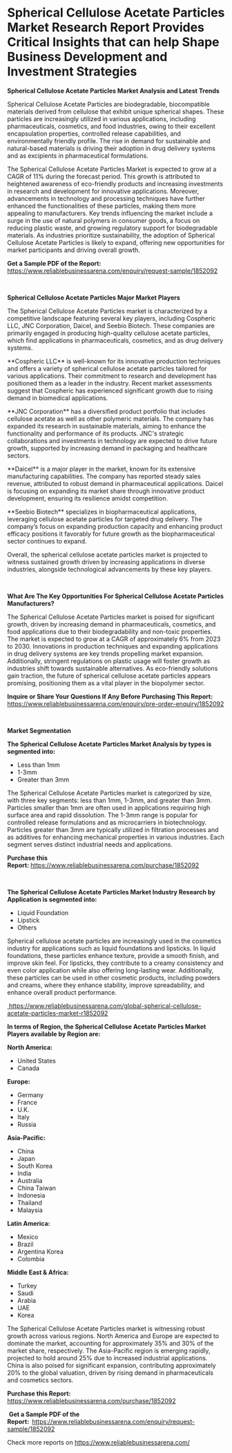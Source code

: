 <p><h1>Spherical Cellulose Acetate Particles Market Research Report Provides Critical Insights that can help Shape Business Development and Investment Strategies</h1></p><p><strong>Spherical Cellulose Acetate Particles Market Analysis and Latest Trends</strong></p>
<p><p>Spherical Cellulose Acetate Particles are biodegradable, biocompatible materials derived from cellulose that exhibit unique spherical shapes. These particles are increasingly utilized in various applications, including pharmaceuticals, cosmetics, and food industries, owing to their excellent encapsulation properties, controlled release capabilities, and environmentally friendly profile. The rise in demand for sustainable and natural-based materials is driving their adoption in drug delivery systems and as excipients in pharmaceutical formulations.</p><p>The Spherical Cellulose Acetate Particles Market is expected to grow at a CAGR of 11% during the forecast period. This growth is attributed to heightened awareness of eco-friendly products and increasing investments in research and development for innovative applications. Moreover, advancements in technology and processing techniques have further enhanced the functionalities of these particles, making them more appealing to manufacturers. Key trends influencing the market include a surge in the use of natural polymers in consumer goods, a focus on reducing plastic waste, and growing regulatory support for biodegradable materials. As industries prioritize sustainability, the adoption of Spherical Cellulose Acetate Particles is likely to expand, offering new opportunities for market participants and driving overall growth.</p></p>
<p><strong>Get a Sample PDF of the Report:&nbsp;</strong> <a href="https://www.reliablebusinessarena.com/enquiry/request-sample/1852092?utm_campaign=2185&utm_medium=2&utm_source=Github&utm_content=ia&utm_term=27032025&utm_id=spherical-cellulose-acetate-particles">https://www.reliablebusinessarena.com/enquiry/request-sample/1852092</a></p>
<p>&nbsp;</p>
<p><strong>Spherical Cellulose Acetate Particles Major Market Players</strong></p>
<p><p>The Spherical Cellulose Acetate Particles market is characterized by a competitive landscape featuring several key players, including Cospheric LLC, JNC Corporation, Daicel, and Seebio Biotech. These companies are primarily engaged in producing high-quality cellulose acetate particles, which find applications in pharmaceuticals, cosmetics, and as drug delivery systems.</p><p>**Cospheric LLC** is well-known for its innovative production techniques and offers a variety of spherical cellulose acetate particles tailored for various applications. Their commitment to research and development has positioned them as a leader in the industry. Recent market assessments suggest that Cospheric has experienced significant growth due to rising demand in biomedical applications.</p><p>**JNC Corporation** has a diversified product portfolio that includes cellulose acetate as well as other polymeric materials. The company has expanded its research in sustainable materials, aiming to enhance the functionality and performance of its products. JNC's strategic collaborations and investments in technology are expected to drive future growth, supported by increasing demand in packaging and healthcare sectors.</p><p>**Daicel** is a major player in the market, known for its extensive manufacturing capabilities. The company has reported steady sales revenue, attributed to robust demand in pharmaceutical applications. Daicel is focusing on expanding its market share through innovative product development, ensuring its resilience amidst competition.</p><p>**Seebio Biotech** specializes in biopharmaceutical applications, leveraging cellulose acetate particles for targeted drug delivery. The company’s focus on expanding production capacity and enhancing product efficacy positions it favorably for future growth as the biopharmaceutical sector continues to expand.</p><p>Overall, the spherical cellulose acetate particles market is projected to witness sustained growth driven by increasing applications in diverse industries, alongside technological advancements by these key players.</p></p>
<p>&nbsp;</p>
<p><strong>What Are The Key Opportunities For Spherical Cellulose Acetate Particles Manufacturers?</strong></p>
<p><p>The Spherical Cellulose Acetate Particles market is poised for significant growth, driven by increasing demand in pharmaceuticals, cosmetics, and food applications due to their biodegradability and non-toxic properties. The market is expected to grow at a CAGR of approximately 6% from 2023 to 2030. Innovations in production techniques and expanding applications in drug delivery systems are key trends propelling market expansion. Additionally, stringent regulations on plastic usage will foster growth as industries shift towards sustainable alternatives. As eco-friendly solutions gain traction, the future of spherical cellulose acetate particles appears promising, positioning them as a vital player in the biopolymer sector.</p></p>
<p><strong>Inquire or Share Your Questions If Any Before Purchasing This Report:</strong> <a href="https://www.reliablebusinessarena.com/enquiry/pre-order-enquiry/1852092?utm_campaign=2185&utm_medium=2&utm_source=Github&utm_content=ia&utm_term=27032025&utm_id=spherical-cellulose-acetate-particles">https://www.reliablebusinessarena.com/enquiry/pre-order-enquiry/1852092</a></p>
<p>&nbsp;</p>
<p><strong>Market Segmentation</strong></p>
<p><strong>The Spherical Cellulose Acetate Particles Market Analysis by types is segmented into:</strong></p>
<p><ul><li>Less than 1mm</li><li>1-3mm</li><li>Greater than 3mm</li></ul></p>
<p><p>The Spherical Cellulose Acetate Particles market is categorized by size, with three key segments: less than 1mm, 1-3mm, and greater than 3mm. Particles smaller than 1mm are often used in applications requiring high surface area and rapid dissolution. The 1-3mm range is popular for controlled release formulations and as microcarriers in biotechnology. Particles greater than 3mm are typically utilized in filtration processes and as additives for enhancing mechanical properties in various industries. Each segment serves distinct industrial needs and applications.</p></p>
<p><strong>Purchase this Report:&nbsp;</strong><a href="https://www.reliablebusinessarena.com/purchase/1852092?utm_campaign=2185&utm_medium=2&utm_source=Github&utm_content=ia&utm_term=27032025&utm_id=spherical-cellulose-acetate-particles">https://www.reliablebusinessarena.com/purchase/1852092</a></p>
<p>&nbsp;</p>
<p><strong>The Spherical Cellulose Acetate Particles Market Industry Research by Application is segmented into:</strong></p>
<p><ul><li>Liquid Foundation</li><li>Lipstick</li><li>Others</li></ul></p>
<p><p>Spherical cellulose acetate particles are increasingly used in the cosmetics industry for applications such as liquid foundations and lipsticks. In liquid foundations, these particles enhance texture, provide a smooth finish, and improve skin feel. For lipsticks, they contribute to a creamy consistency and even color application while also offering long-lasting wear. Additionally, these particles can be used in other cosmetic products, including powders and creams, where they enhance stability, improve spreadability, and enhance overall product performance.</p></p>
<p><a href="https://www.reliablebusinessarena.com/global-spherical-cellulose-acetate-particles-market-r1852092?utm_campaign=2185&utm_medium=2&utm_source=Github&utm_content=ia&utm_term=27032025&utm_id=spherical-cellulose-acetate-particles">&nbsp;https://www.reliablebusinessarena.com/global-spherical-cellulose-acetate-particles-market-r1852092</a></p>
<p><strong>In terms of Region, the Spherical Cellulose Acetate Particles Market Players available by Region are:</strong></p>
<p>
    <p> <strong> North America: </strong>
        <ul>
            <li>United States</li>
            <li>Canada</li>
        </ul>
        </p> 
    <p> <strong> Europe: </strong>
        <ul>
            <li>Germany</li>
            <li>France</li>
            <li>U.K.</li>
            <li>Italy</li>
            <li>Russia</li>
        </ul>
        </p> 
    <p> <strong> Asia-Pacific: </strong>
        <ul>
            <li>China</li>
            <li>Japan</li>
            <li>South Korea</li>
            <li>India</li>
            <li>Australia</li>
            <li>China Taiwan</li>
            <li>Indonesia</li>
            <li>Thailand</li>
            <li>Malaysia</li>
        </ul>
        </p> 
    <p> <strong> Latin America: </strong>
        <ul>
            <li>Mexico</li>
            <li>Brazil</li>
            <li>Argentina Korea</li>
            <li>Colombia</li>
        </ul>
        </p> 
    <p> <strong> Middle East & Africa: </strong>
        <ul>
            <li>Turkey</li>
            <li>Saudi</li>
            <li>Arabia</li>
            <li>UAE</li>
            <li>Korea</li>
        </ul>
    </p>
    </p>
<p><p>The Spherical Cellulose Acetate Particles market is witnessing robust growth across various regions. North America and Europe are expected to dominate the market, accounting for approximately 35% and 30% of the market share, respectively. The Asia-Pacific region is emerging rapidly, projected to hold around 25% due to increased industrial applications. China is also poised for significant expansion, contributing approximately 20% to the global valuation, driven by rising demand in pharmaceuticals and cosmetics sectors.</p></p>
<p><strong>Purchase this Report: </strong><a href="https://www.reliablebusinessarena.com/purchase/1852092?utm_campaign=2185&utm_medium=2&utm_source=Github&utm_content=ia&utm_term=27032025&utm_id=spherical-cellulose-acetate-particles">https://www.reliablebusinessarena.com/purchase/1852092</a></p>
<p>&nbsp;<strong>Get a Sample PDF of the Report:&nbsp;&nbsp;</strong><a href="https://www.reliablebusinessarena.com/enquiry/request-sample/1852092?utm_campaign=2185&utm_medium=2&utm_source=Github&utm_content=ia&utm_term=27032025&utm_id=spherical-cellulose-acetate-particles">https://www.reliablebusinessarena.com/enquiry/request-sample/1852092</a></p>
<p><strong></strong></p>
<p>Check more reports on <a href="https://www.reliablebusinessarena.com/?utm_campaign=2185&utm_medium=2&utm_source=Github&utm_content=ia&utm_term=27032025&utm_id=spherical-cellulose-acetate-particles">https://www.reliablebusinessarena.com/</a></p>